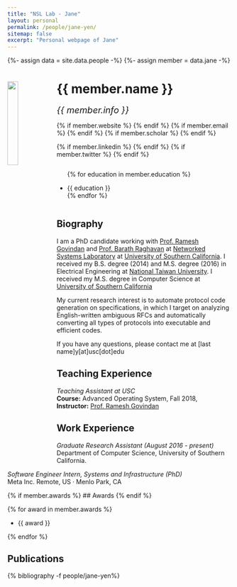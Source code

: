 ```yaml
---
title: "NSL Lab - Jane"
layout: personal
permalink: /people/jane-yen/
sitemap: false
excerpt: "Personal webpage of Jane"
---
```

{%- assign data = site.data.people -%}
{%- assign member = data.jane -%}

<div class="row">
  <img src="{{ site.url }}{{ site.baseurl }}/images/teampic/{{ member.photo }}" class="img-responsive" width="22%" style="float: left" />
  <h1>{{ member.name }}</h1>
  <i style="font-size:20px">{{ member.info }}</i><br>

  {% if member.website %}<a href="{{ member.website }}" target="_blank"><i class="fa fa-home fa-3x"></i></a> {% endif %}
  {% if member.email %}<a href="mailto:{{ member.email }}" target="_blank"><i class="fa fa-envelope-square fa-3x"></i></a> {% endif %}
  {% if member.scholar %} <a href="{{ member.scholar }}" target="_blank"><i class="ai ai-google-scholar-square ai-3x"></i></a> {% endif %}
  <!-- {% if member.cv %} <a href="{{ site.url }}{{ site.baseurl }}/files/{{ member.cv }}" target="_blank"><i class="ai ai-cv-square ai-3x"></i></a> {% endif %}
  {% if member.github %} <a href="{{ member.github }}" target="_blank"><i class="fa fa-github-square fa-3x"></i></a> {% endif %} -->
  {% if member.linkedin %} <a href="{{ member.linkedin }}" target="_blank"><i class="fa fa-linkedin-square fa-3x"></i></a> {% endif %}
  {% if member.twitter %} <a href="{{ member.twitter }}" target="_blank"><i class="fa fa-twitter-square fa-3x"></i></a> {% endif %}
  <!-- {% if member.researchgate %} <a href="{{ member.researchgate }}" target="_blank"><i class="ai ai-researchgate-square ai-3x"></i></a> {% endif %} -->
  <ul style="overflow: hidden">

  {% for education in member.education %}
	<li> {{ education }} </li>
  {% endfor %}

  </ul>
</div>

## Biography

<p>
I am a PhD candidate working with <a href="https://govindan.usc.edu/">Prof. Ramesh Govindan</a> and <a href="https://raghavan.usc.edu/">Prof. Barath Raghavan</a> at <a href="https://nsl.usc.edu/">Networked Systems Laboratory</a> at <a href="https://www.usc.edu/">University of Southern California</a>. I received my B.S. degree (2014) and M.S. degree (2016) in Electrical Engineering at <a href="https://www.ntu.edu.tw/english/">National Taiwan University</a>. I received my M.S. degree in Computer Science at <a href="https://www.usc.edu/">University of Southern California</a>

My current research interest is to automate protocol code generation on specifications, in which I target on analyzing English-written ambiguous RFCs and automatically converting all types of protocols into executable and efficient codes.

If you have any questions, please contact me at [last name]y[at]usc[dot]edu
</p>


## Teaching Experience

<p>
<em>Teaching Assistant at USC</em><br>
<b>Course:</b> Advanced Operating System, Fall 2018, <b>Instructor:</b> <a href="https://govindan.usc.edu/">Prof. Ramesh Govindan</a>
</p>

## Work Experience

<p>
<em>Graduate Research Assistant (August 2016 - present)</em><br>
Department of Computer Science, University of Southern California.<br>
</p>

<p>
<em>Software Engineer Intern, Systems and Infrastructure (PhD)</em><br>
Meta Inc. Remote, US  · Menlo Park, CA<br>
</p>

<p></p>
{% if member.awards %}
## Awards
{% endif %}

{% for award in member.awards %}
<ul style="overflow: hidden">
<li> {{ award }} </li>
</ul>
{% endfor %}

## Publications

<div class="publications">

{% bibliography -f people/jane-yen%}

</div>
